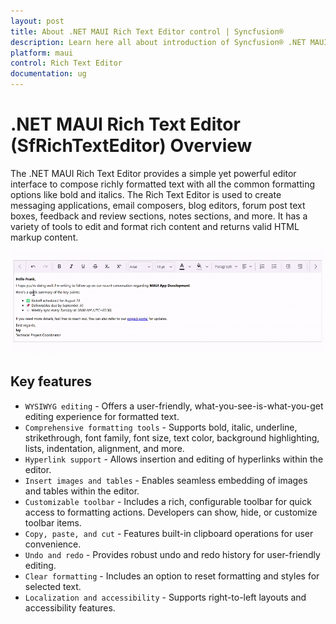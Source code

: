 ```yaml
---
layout: post
title: About .NET MAUI Rich Text Editor control | Syncfusion®
description: Learn here all about introduction of Syncfusion® .NET MAUI Rich Text Editor (SfRichTextEditor) control, its elements and more.
platform: maui 
control: Rich Text Editor
documentation: ug
---
```


# .NET MAUI Rich Text Editor (SfRichTextEditor) Overview

The .NET MAUI Rich Text Editor provides a simple yet powerful editor interface to compose richly formatted text with all the common formatting options like bold and italics. The Rich Text Editor is used to create messaging applications, email composers, blog editors, forum post text boxes, feedback and review sections, notes sections, and more. It has a variety of tools to edit and format rich content and returns valid HTML markup content.

![RichTextEditor Overview Gif](images/rich-text-editor-overview.gif)

## Key features

* `WYSIWYG editing` - Offers a user-friendly, what-you-see-is-what-you-get editing experience for formatted text.
* `Comprehensive formatting tools` - Supports bold, italic, underline, strikethrough, font family, font size, text color, background highlighting, lists, indentation, alignment, and more.
* `Hyperlink support` - Allows insertion and editing of hyperlinks within the editor.
* `Insert images and tables` - Enables seamless embedding of images and tables within the editor.
* `Customizable toolbar` - Includes a rich, configurable toolbar for quick access to formatting actions. Developers can show, hide, or customize toolbar items.
* `Copy, paste, and cut` - Features built-in clipboard operations for user convenience.
* `Undo and redo` - Provides robust undo and redo history for user-friendly editing.
* `Clear formatting` - Includes an option to reset formatting and styles for selected text.
* `Localization and accessibility` - Supports right-to-left layouts and accessibility features.
